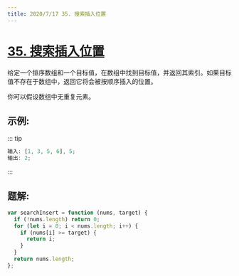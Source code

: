 ```yaml
---
title: 2020/7/17 35. 搜索插入位置
---
```


# [35. 搜索插入位置](https://leetcode-cn.com/problems/search-insert-position/)

给定一个排序数组和一个目标值，在数组中找到目标值，并返回其索引。如果目标值不存在于数组中，返回它将会被按顺序插入的位置。

你可以假设数组中无重复元素。

## 示例:

::: tip

```js
输入: [1, 3, 5, 6], 5;
输出: 2;
```

:::

## 题解:

```js
var searchInsert = function (nums, target) {
  if (!nums.length) return 0;
  for (let i = 0; i < nums.length; i++) {
    if (nums[i] >= target) {
      return i;
    }
  }
  return nums.length;
};
```
